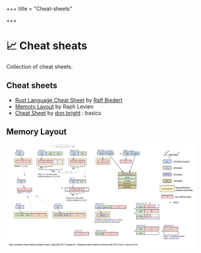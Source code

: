 +++
title = "Cheat-sheets"

+++
# 📈  Cheat sheats

Collection of cheat sheets.

## Cheat sheets

- [Rust Language Cheat Sheet](https://cheats.r) by [Ralf Biedert](https://xr.io/)
- [Memoty Layout](Cheatsheets#memory-layout) by Raph Levien
- [Cheat Sheet](https://github.com/donbrighrust-lang-cheat-sheet) by [don bright](https://github.com/donbright) : basics

## Memory Layout

![Memoty Layout](/asset/img/cheatsheet/Layout.jpg)
